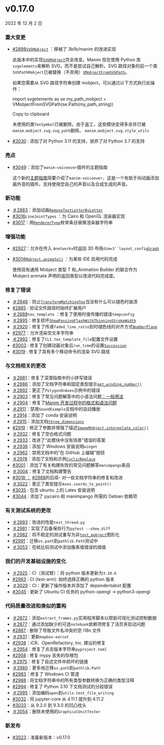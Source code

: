 # v0.17.0

2022 年 12 月 2 日

### 重大变更

- [#2898](https://github.com/ManimCommunity/manim/pull/2898)[`SVGMobject`]() ：移植了 3b1b/manim 的改进实现

  此版本中的实现[`SVGMobject`]()完全改变。Manim 现在使用 Python 库`svgelements`来解析 SVG，而不是尝试自己解析。SVG 路径对象的前一个类`SVGPathMobject`已被替换（不弃用）[`VMobjectFromSVGPath`]()。

  如果您需要从 SVG 路径字符串创建 mobject，可以通过以下方式执行此操作：

  import svgelements as se
  my_path_mobject = VMobjectFromSVGPath(se.Path(my_path_string))

  Copy to clipboard

  未使用的类`TexSymbol`已被删除。由于返工，这些模块变得多余并已被`manim.mobject.svg.svg_path`删除。 `manim.mobject.svg.style_utils`

- [#3030](https://github.com/ManimCommunity/manim/pull/3030) : 添加了对 Python 3.11 的支持，放弃了对 Python 3.7 的支持

### 亮点

- [#3049](https://github.com/ManimCommunity/manim/pull/3049)：添加了`manim-voiceover`插件的主题指南

  这个新的[主题指南](../guides/add_voiceovers.html)简要介绍了`manim-voiceover`，这是一个有助于向动画添加画外音的插件。支持使用您自己的声音以及合成生成的声音。

### 新功能

- [＃2883](https://github.com/ManimCommunity/manim/pull/2883)：添加动画[`RemoveTextLetterByLetter`]()
- [#3016](https://github.com/ManimCommunity/manim/pull/3016)`LineJointTypes` ：为 Cairo 和 OpenGL 渲染器实现
- [#3017](https://github.com/ManimCommunity/manim/pull/3017)：用[`RendererType`]()枚举条目替换渲染器字符串

### 增强功能

- [#2927](https://github.com/ManimCommunity/manim/pull/2927)：允许在传入 a`networkx`时返回 3D 布局` dim=3``layout_config `[`Graph`]()
- [#3014](https://github.com/ManimCommunity/manim/pull/3014)[`Mobject.animate()`]() ：为某些 IDE 启用代码完成

  使用现有通用 Mobject 类型 T 和\_Animation Builder 的联合作为 Mobject.animate 声明的返回类型以改进代码完成度。

### 修复了错误

- [＃2846](https://github.com/ManimCommunity/manim/pull/2846)：防止[`TransformMatchingTex`]()当没有什么可以褪色时崩溃
- [#2885](https://github.com/ManimCommunity/manim/pull/2885) : 验证文件路径时始终扩展用户
- [＃2888](https://github.com/ManimCommunity/manim/pull/2888)`tex_template` ：修复了使用时值传播的错误`tempconfig`
- [＃2895](https://github.com/ManimCommunity/manim/pull/2895)：修复损坏[`ShowPassingFlashWithThinningStrokeWidth`]()
- [＃2920](https://github.com/ManimCommunity/manim/pull/2920)：修复了传递`faded_line_ratio`到时褪色线的对齐方式[`NumberPlane`]()
- [#2977](https://github.com/ManimCommunity/manim/pull/2977)：允许渲染空文本字符串
- [＃2992](https://github.com/ManimCommunity/manim/pull/2992)：修复了`CLI.tex_template_file`配置文件设置
- [#3003](https://github.com/ManimCommunity/manim/pull/3003) : 修复了创建动画对象后`run_time`的设置[`Succession`]()
- [#3019](https://github.com/ManimCommunity/manim/pull/3019) : 修复了具有多个移动命令的渲染 SVG 路径

### 与文档相关的更改

- [＃2881](https://github.com/ManimCommunity/manim/pull/2881)：修复了深潜指南中的小拼写错误
- [＃2886](https://github.com/ManimCommunity/manim/pull/2886)：添加了文档字符串和固定类型提示[`get_winding_number()`]()
- [＃2892](https://github.com/ManimCommunity/manim/pull/2892)：更正了`PolygonOnAxes`示例中的错误
- [＃2903](https://github.com/ManimCommunity/manim/pull/2903)：修复了常见问题解答中的小语法问题[：一般用法]()
- [＃2904](https://github.com/ManimCommunity/manim/pull/2904)：修复了[Manim 开发过程中的格式和语法问题]()
- [＃2911](https://github.com/ManimCommunity/manim/pull/2911)：禁用`SoundExample`文档中的自动播放
- [＃2914](https://github.com/ManimCommunity/manim/pull/2914)：添加了 conda 安装说明
- [＃2915](https://github.com/ManimCommunity/manim/pull/2915)：添加文档[`three_dimensions`]()
- [#2919](https://github.com/ManimCommunity/manim/pull/2919)：修正了参数并增强了描述[`ImageMobject.interpolate_color()`]()
- [＃2932](https://github.com/ManimCommunity/manim/pull/2932)：修复了空白格式问题
- [＃2933](https://github.com/ManimCommunity/manim/pull/2933)：改进了“此模块中没有场景”错误的答案
- [＃2936](https://github.com/ManimCommunity/manim/pull/2936)：添加了 Windows 安装说明`winget`
- [＃2962](https://github.com/ManimCommunity/manim/pull/2962)：禁用文档中的“在 GitHub 上编辑”按钮
- [＃2978](https://github.com/ManimCommunity/manim/pull/2978)：添加了文档和示例[`CyclicReplace`]()
- [#3001](https://github.com/ManimCommunity/manim/pull/3001)：添加了有关构建失败的常见问题解答`manimpango`条目
- [＃3004](https://github.com/ManimCommunity/manim/pull/3004)：修复了文档构建警告
- [#3018 ：](https://github.com/ManimCommunity/manim/pull/3018) [#2988](https://github.com/ManimCommunity/manim/pull/2988)的后续\- 对一些文档字符串的修复和改进
- [＃3022](https://github.com/ManimCommunity/manim/pull/3022)：更正了类型提示`Axes.coords_to_point()`
- [#3035](https://github.com/ManimCommunity/manim/pull/3035) : 包含 ubuntu 上的 Latex 安装说明
- [#3044](https://github.com/ManimCommunity/manim/pull/3044) : 添加了 pycairo 和 manimpango 所需的 Debian 依赖项

### 有关测试系统的更改

- [＃2893](https://github.com/ManimCommunity/manim/pull/2893)：改进的性能`test_threed.py`
- [＃2981](https://github.com/ManimCommunity/manim/pull/2981)：实现了后备保存行为`pytest --show_diff`
- [＃2982](https://github.com/ManimCommunity/manim/pull/2982)：将不稳定的测试重写为非[`text_mobject`]()图形化
- [#2991](https://github.com/ManimCommunity/manim/pull/2991)：迁移`os.path`到`pathlib.Path`测试中
- [＃3053](https://github.com/ManimCommunity/manim/pull/3053)：在帧比较测试中添加像素值错误的阈值

### 我们的开发基础设施的变化

- [＃2925](https://github.com/ManimCommunity/manim/pull/2925)：CI（测试臂）：将 python 版本更新为`3.10.6`
- [#2963](https://github.com/ManimCommunity/manim/pull/2963) : CI (test-arm): 始终选择正确的 python 版本
- [＃3029](https://github.com/ManimCommunity/manim/pull/3029)：CI：更新了操作版本并添加了 dependentabot 配置
- [#3045](https://github.com/ManimCommunity/manim/pull/3045) : 更新了 Ubuntu CI 任务的 python-opengl -> python3-opengl

### 代码质量改进和类似的重构

- [＃2872](https://github.com/ManimCommunity/manim/pull/2872)：添加`extract_frames.py`实用程序脚本以帮助可视化测试控制数据
- [＃2877](https://github.com/ManimCommunity/manim/pull/2877)：通过添加缺少的可选`notebook`依赖项修复了活页夹启动问题
- [#2887](https://github.com/ManimCommunity/manim/pull/2887) : 删除了导致文件名冲突的空 i18n 文件
- [＃2931](https://github.com/ManimCommunity/manim/pull/2931)：更新`mapbox-earcut`
- [#2938](https://github.com/ManimCommunity/manim/pull/2938)：iCR、OpenRefactory, Inc. 建议的修复
- [＃2954](https://github.com/ManimCommunity/manim/pull/2954)：修复了点击版本字符串`pyproject.toml`
- [#2958](https://github.com/ManimCommunity/manim/pull/2958) : 修复 mypy 丢失的存根包
- [＃2975](https://github.com/ManimCommunity/manim/pull/2975)：修复了自述文件中损坏的链接
- [＃2980](https://github.com/ManimCommunity/manim/pull/2980)：更多地迁移`os.path`到`pathlib.Path`
- [#2983](https://github.com/ManimCommunity/manim/pull/2983)：修复了 Windows CI 管道
- [#2988](https://github.com/ManimCommunity/manim/pull/2988) : 将文档字符串中的所有类型参数转换为正确的类型注释
- [#2994](https://github.com/ManimCommunity/manim/pull/2994) : 修复了 Python 3.10 下文档测试的分段错误
- [＃2995](https://github.com/ManimCommunity/manim/pull/2995)：添加编码`open`到`utils.text_file_writing`
- [#3032](https://github.com/ManimCommunity/manim/pull/3032) : 将 jupyter-core 从 4.11.1 提升到 4.11.2
- [#3033](https://github.com/ManimCommunity/manim/pull/3033)：从 9.2.0 到 9.3.0 的凹凸枕头
- [＃3054](https://github.com/ManimCommunity/manim/pull/3054)：删除未使用的`GraphicalUnitTester`

### 新发布

- [#3023](https://github.com/ManimCommunity/manim/pull/3023)：准备新版本：v0.17.0
